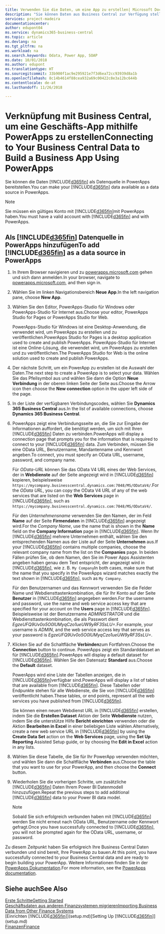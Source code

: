 ```yaml
---
title: Verwenden Sie die Daten, um eine App zu erstellen| Microsoft Docs
description: "Sie können Daten aus Business Central zur Verfügung stellen und eine OData URL Ihrer Webdienste festlegen, um eine Geschäfts-App mithilfe PowerApps zu erstellen."
services: project-madeira
documentationcenter: 
author: edupont04
ms.service: dynamics365-business-central
ms.topic: article
ms.devlang: na
ms.tgt_pltfrm: na
ms.workload: na
ms.search.keywords: Odata, Power App, SOAP
ms.date: 10/01/2018
ms.author: edupont
ms.translationtype: HT
ms.sourcegitcommit: 33b900f1ac9e295921e7f3d6ea72cc93939d8a1b
ms.openlocfilehash: 8c14b4614f88cea932a69c00422c8e3a12bc644b
ms.contentlocale: de-at
ms.lasthandoff: 11/26/2018

---
```

# <a name="connecting-to-your-business-central-data-to-build-a-business-app-using-powerapps"></a><span data-ttu-id="b03bf-103">Verknüpfung mit Business Central, um eine Geschäfts-App mithilfe PowerApps zu erstellen</span><span class="sxs-lookup"><span data-stu-id="b03bf-103">Connecting to Your Business Central Data to Build a Business App Using PowerApps</span></span>
<span data-ttu-id="b03bf-104">Sie können die Daten [!INCLUDE[d365fin](includes/d365fin_md.md)] als Datenquelle in PowerApps bereitstellen.</span><span class="sxs-lookup"><span data-stu-id="b03bf-104">You can make your [!INCLUDE[d365fin](includes/d365fin_md.md)] data available as a data source in PowerApps.</span></span>  

> [!NOTE]  
>   <span data-ttu-id="b03bf-105">Sie müssen ein gültiges Konto mit  [!INCLUDE[d365fin](includes/d365fin_md.md)]mit PowerApps haben.</span><span class="sxs-lookup"><span data-stu-id="b03bf-105">You must have a valid account with [!INCLUDE[d365fin](includes/d365fin_md.md)] and with PowerApps.</span></span>  

## <a name="to-add-included365finincludesd365finmdmd-as-a-data-source-in-powerapps"></a><span data-ttu-id="b03bf-106">Als [!INCLUDE[d365fin](includes/d365fin_md.md)] Datenquelle in PowerApps hinzufügen</span><span class="sxs-lookup"><span data-stu-id="b03bf-106">To add [!INCLUDE[d365fin](includes/d365fin_md.md)] as a data source in PowerApps</span></span>
1. <span data-ttu-id="b03bf-107">In Ihrem Browser navigieren und zu [powerapps.microsoft.com](https://powerapps.microsoft.com/en-us/) gehen und sich dann anmelden.</span><span class="sxs-lookup"><span data-stu-id="b03bf-107">In your browser, navigate to [powerapps.microsoft.com](https://powerapps.microsoft.com/en-us/), and then sign in.</span></span>
2. <span data-ttu-id="b03bf-108">Wählen Sie im linken Navigationsbereich **Neue App**.</span><span class="sxs-lookup"><span data-stu-id="b03bf-108">In the left navigation pane, choose **New App**.</span></span>
3. <span data-ttu-id="b03bf-109">Wählen Sie den Editor, PowerApps-Studio für Windows oder PowerApps-Studio für Internet aus.</span><span class="sxs-lookup"><span data-stu-id="b03bf-109">Choose your editor, PowerApps Studio for Pages or PowerApps Studio for Web.</span></span>

   <span data-ttu-id="b03bf-110">PowerApps-Studio für Windows ist eine Desktop-Anwendung, die verwendet wird, um PowerApps zu erstellen und zu veröffentlichen.</span><span class="sxs-lookup"><span data-stu-id="b03bf-110">PowerApps Studio for Pages is a desktop application used to create and publish PowerApps.</span></span> <span data-ttu-id="b03bf-111">PowerApps-Studio für Internet ist eine Online-Lösung, die verwendet wird, um PowerApps zu erstellen und zu veröffentlichen.</span><span class="sxs-lookup"><span data-stu-id="b03bf-111">The PowerApps Studio for Web is the online solution used to create and publish PowerApps.</span></span>
4. <span data-ttu-id="b03bf-112">Der nächste Schritt, um ein PowerApp zu erstellen ist die Auswahl der Daten.</span><span class="sxs-lookup"><span data-stu-id="b03bf-112">The next step to create a PowerApp is to select your data.</span></span> <span data-ttu-id="b03bf-113">Wählen Sie das Pfeilsymbol aus und wählen Sie dann die Option **Neue Verbindung** in der oberen linken Seite der Seite aus.</span><span class="sxs-lookup"><span data-stu-id="b03bf-113">Choose the Arrow icon then choose the **New connection** option in the upper left side of the page.</span></span>
5. <span data-ttu-id="b03bf-114">In der Liste der verfügbaren Verbindungscodes, wählen Sie **Dynamics 365 Business Central** aus.</span><span class="sxs-lookup"><span data-stu-id="b03bf-114">In the list of available connections, choose **Dynamics 365 Business Central**.</span></span>
6. <span data-ttu-id="b03bf-115">PowerApps zeigt eine Verbindungsseite an, die Sie zur Eingabe der Informationen auffordert, die benötigt werden, um sich mit Ihren [!INCLUDE[d365fin](includes/d365fin_md.md)] Daten zu verbinden.</span><span class="sxs-lookup"><span data-stu-id="b03bf-115">PowerApps will display a connection page that prompts you for the information that is required to connect to your [!INCLUDE[d365fin](includes/d365fin_md.md)] data.</span></span> <span data-ttu-id="b03bf-116">Zum Verbinden, müssen Sie eine OData URL, Benutzername, Mandantenname und Kennwort angeben.</span><span class="sxs-lookup"><span data-stu-id="b03bf-116">To connect, you must specify an OData URL, username, password, and company name.</span></span>

   <span data-ttu-id="b03bf-117">Für *OData-URL* können Sie das OData V4 URL eines der Web Services, der in **Webdienste** auf der Seite angezeigt wird in [!INCLUDE[d365fin](includes/d365fin_md.md)] kopieren, beispielsweise `https://mycompany.businesscentral.dynamics.com:7048/MS/ODataV4/`.</span><span class="sxs-lookup"><span data-stu-id="b03bf-117">For the *OData URL*, you can copy the OData V4 URL of any of the web services that are listed on the **Web Services** page in [!INCLUDE[d365fin](includes/d365fin_md.md)], such as `https://mycompany.businesscentral.dynamics.com:7048/MS/ODataV4/`.</span></span>  

   <span data-ttu-id="b03bf-118">Für den *Unternehmensname* verwenden Sie den Namen, der im Feld **Name** auf der Seite **Firmendaten** in [!INCLUDE[d365fin](includes/d365fin_md.md)] angezeigt wird.</span><span class="sxs-lookup"><span data-stu-id="b03bf-118">For the *Company Name*, use the name that is shown in the **Name** field on the **Company Information** page in [!INCLUDE[d365fin](includes/d365fin_md.md)].</span></span> <span data-ttu-id="b03bf-119">Wenn Ihr [!INCLUDE[d365fin](includes/d365fin_md.md)] mehrere Unternehmen enthält, wählen Sie den entsprechenden Namen aus der Liste auf der Seite **Unternehmen** aus.</span><span class="sxs-lookup"><span data-stu-id="b03bf-119">If your [!INCLUDE[d365fin](includes/d365fin_md.md)] contains multiple companies, choose the relevant company name from the list on the **Companies** page.</span></span> <span data-ttu-id="b03bf-120">In beiden Fällen prüfen Sie, ob dem Namen, den Sie im Power Apps Assistenten angeben haben genau dem Text entspricht, der angezeigt wird in [!INCLUDE[d365fin](includes/d365fin_md.md)], wie z. B. `My Company`</span><span class="sxs-lookup"><span data-stu-id="b03bf-120">In both cases, make sure that the name that you specify in the PowerApps wizard matches exactly the text shown in [!INCLUDE[d365fin](includes/d365fin_md.md)], such as `My Company`.</span></span>

   <span data-ttu-id="b03bf-121">Für den Benutzernamen und das Kennwort verwenden Sie die Felder Name und Webdiensttastenkombination, die für Ihr Konto auf der Seite **Benutzer** in [!INCLUDE[d365fin](includes/d365fin_md.md)] angegeben werden.</span><span class="sxs-lookup"><span data-stu-id="b03bf-121">For the username and password, use the name and web service access key that are specified for your account on the **Users** page in [!INCLUDE[d365fin](includes/d365fin_md.md)].</span></span> <span data-ttu-id="b03bf-122">Beispielsweise ist der Benutzername *ADMINISTRATOR* und die Webdiensttastenkombination, die als Passwort dient *EgzeUFQ9Uv0o5O0lUMyqCzo1ueUW9yRF3SsLU=*.</span><span class="sxs-lookup"><span data-stu-id="b03bf-122">For example, your username is *ADMIN*, and the web service access key that serves as your password is *EgzeUFQ9Uv0o5O0lUMyqCzo1ueUW9yRF3SsLU=*.</span></span>
7. <span data-ttu-id="b03bf-123">Klicken Sie auf die Schaltfläche **Verbinden**zum Fortfahren.</span><span class="sxs-lookup"><span data-stu-id="b03bf-123">Choose the **Connection** button to continue.</span></span> <span data-ttu-id="b03bf-124">PowerApps zeigt ein Standarddataset an für [!INCLUDE[d365fin](includes/d365fin_md.md)].</span><span class="sxs-lookup"><span data-stu-id="b03bf-124">PowerApps will display a default dataset for [!INCLUDE[d365fin](includes/d365fin_md.md)].</span></span> <span data-ttu-id="b03bf-125">Wählen Sie den Datensatz **Standard** aus.</span><span class="sxs-lookup"><span data-stu-id="b03bf-125">Choose the **Default** dataset.</span></span>

   <span data-ttu-id="b03bf-126">PowerApps wird eine Liste der Tabellen anzeigen, die in [!INCLUDE[d365fin](includes/d365fin_md.md)]verfügbar sind.</span><span class="sxs-lookup"><span data-stu-id="b03bf-126">PowerApps will display a list of tables that are available from [!INCLUDE[d365fin](includes/d365fin_md.md)].</span></span> <span data-ttu-id="b03bf-127">Diese Tabellen oder Endpunkte stehen für alle Webdienste, die Sie von [!INCLUDE[d365fin](includes/d365fin_md.md)] veröffentlicht haben.</span><span class="sxs-lookup"><span data-stu-id="b03bf-127">These tables, or end points,  represent all the web services you have published from [!INCLUDE[d365fin](includes/d365fin_md.md)].</span></span>

   <span data-ttu-id="b03bf-128">Sie können einen neuen Webdienst URL in [!INCLUDE[d365fin](includes/d365fin_md.md)] erstellen, indem Sie die **Erstellen Dataset** Aktion der Seite **Webdienste** nutzen, indem Sie die unterstütze Hilfe **Bericht einrichten** verwenden oder die Aktion **Bearbeiten in Excel** in einer beliebigen Liste wählen.</span><span class="sxs-lookup"><span data-stu-id="b03bf-128">Alternatively, create a new web service URL in [!INCLUDE[d365fin](includes/d365fin_md.md)] by using the **Create Data Set** action on the **Web Services** page, using the **Set Up Reporting** Assisted Setup guide, or by choosing the **Edit in Excel** action in any lists.</span></span>
8. <span data-ttu-id="b03bf-129">Wählen Sie diese Tabelle, die Sie für Ihr PowerApp verwenden möchten, und wählen Sie dann die Schaltfläche **Verbinden** aus.</span><span class="sxs-lookup"><span data-stu-id="b03bf-129">Choose the table that you want to use for your PowerApp, and then choose the **Connect** button.</span></span>
9. <span data-ttu-id="b03bf-130">Wiederholen Sie die vorherigen Schritte, um zusätzliche [!INCLUDE[d365fin](includes/d365fin_md.md)] Daten Ihrem Power BI Datenmodell hinzuzufügen.</span><span class="sxs-lookup"><span data-stu-id="b03bf-130">Repeat the previous steps to add additional [!INCLUDE[d365fin](includes/d365fin_md.md)] data to your Power BI data model.</span></span>

   > [!NOTE]  
   >    <span data-ttu-id="b03bf-131">Sobald Sie sich erfolgreich verbunden haben mit [!INCLUDE[d365fin](includes/d365fin_md.md)] werden Sie nicht erneut nach OData URL, Benutzername oder Kennwort gefragt.</span><span class="sxs-lookup"><span data-stu-id="b03bf-131">Once you have successfully connected to [!INCLUDE[d365fin](includes/d365fin_md.md)], you will not be prompted again for the OData URL, username, or password.</span></span>

<span data-ttu-id="b03bf-132">Zu diesem Zeitpunkt haben Sie erfolgreich Ihre Business Central Daten verbunden und sind bereit, Ihre PowerApp zu bauen.</span><span class="sxs-lookup"><span data-stu-id="b03bf-132">At this point, you have successfully connected to your Business Central data and are ready to begin building your PowerApp.</span></span> <span data-ttu-id="b03bf-133">Weitere Informationen finden Sie in der [PowerApps Dokumentation](https://powerapps.microsoft.com/tutorials/getting-started/).</span><span class="sxs-lookup"><span data-stu-id="b03bf-133">For more information, see the [PowerApps documentation](https://powerapps.microsoft.com/tutorials/getting-started/).</span></span>

## <a name="see-also"></a><span data-ttu-id="b03bf-134">Siehe auch</span><span class="sxs-lookup"><span data-stu-id="b03bf-134">See Also</span></span>
[<span data-ttu-id="b03bf-135">Erste Schritte</span><span class="sxs-lookup"><span data-stu-id="b03bf-135">Getting Started</span></span>](product-get-started.md)  
[<span data-ttu-id="b03bf-136">Geschäftsdaten aus anderen Finanzsystemen migrieren</span><span class="sxs-lookup"><span data-stu-id="b03bf-136">Importing Business Data from Other Finance Systems</span></span>](across-import-data-configuration-packages.md)  
<span data-ttu-id="b03bf-137">[Einrichten [!INCLUDE[d365fin](includes/d365fin_md.md)]](setup.md)</span><span class="sxs-lookup"><span data-stu-id="b03bf-137">[Setting Up [!INCLUDE[d365fin](includes/d365fin_md.md)]](setup.md)</span></span>  
[<span data-ttu-id="b03bf-138">Finanzen</span><span class="sxs-lookup"><span data-stu-id="b03bf-138">Finance</span></span>](finance.md)  

